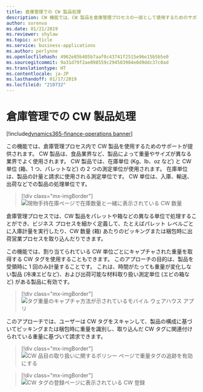 ```yaml
---
title: 倉庫管理での CW 製品処理
description: CW 機能では、CW 製品を倉庫管理プロセスの一部として使用するためのサポートが提供されます。
author: sorenva
ms.date: 01/21/2019
ms.reviewer: shylaw
ms.topic: article
ms.service: business-applications
ms.author: perlynne
ms.openlocfilehash: 4962e85b405b7aaf0c43741f2515e96e15b5b5e0
ms.sourcegitcommit: 9a31d79f2ae098559c294503984e0d9ddc37c0ad
ms.translationtype: HT
ms.contentlocale: ja-JP
ms.lasthandoff: 01/17/2019
ms.locfileid: "210732"
---
```

#  <a name="catch-weight-product-processing-with-warehouse-management"></a>倉庫管理での CW 製品処理
[!include[dynamics365-finance-operations banner](../includes/dynamics365-finance-operations.md)]


この機能では、倉庫管理プロセス内で CW 製品を使用するためのサポートが提供されます。 CW 製品は、食品業界など、製品によって重量やサイズが異なる業界でよく使用されます。 CW 製品では、在庫単位 (Kg、lb、oz など) と CW 単位 (箱、1 つ、パレットなど) の 2 つの測定単位が使用されます。 在庫単位は、製品の計量と請求に使用される測定単位です。 CW 単位は、入庫、輸送、出荷などでの製品の処理単位です。 

> [!div class="mx-imgBorder"]
> ![現物手持在庫ページで在庫数量と一緒に表示されている CW 数量](media/catch-weight-1.png "現物手持在庫ページで在庫数量と一緒に表示されている CW 数量")

倉庫管理プロセスでは、CW 製品をパレットや箱などの異なる単位で処理することができ、ビジネス プロセスを細かく定義して、たとえばパレット レベルごとに入庫計量を実行したり、CW 数量 (箱) あたりのピッキングまたは梱包時に出荷営業プロセスを取り込んだりできます。

この機能では、割り当てられている CW 単位ごとにキャプチャされた重量を取得する CW タグを使用することもできます。 このアプローチの目的は、製品を受領時に 1 回のみ計量することです。 これは、時間がたっても重量が変化しない製品 (冷凍エビなど)、および出荷可能な材料取り扱い測定単位 (エビの箱など) がある製品に有効です。 

> [!div class="mx-imgBorder"]
> ![タグ重量のキャプチャ方法が示されているモバイル ウェアハウス アプリ](media/catch-weight-2.png "タグ重量のキャプチャ方法が示されているモバイル ウェアハウス アプリ")

このアプローチでは、ユーザーは CW タグをスキャンして、製品の構成に基づいてピッキングまたは梱包時に重量を識別し、取り込んだ CW タグに関連付けられている重量に基づいて請求できます。

> [!div class="mx-imgBorder"]
> ![CW 品目の取り扱いに関するポリシー ページで重量タグの追跡を有効にする](media/catch-weight-3.png "CW 品目の取り扱いに関するポリシー ページで重量タグの追跡を有効にする")

> [!div class="mx-imgBorder"]
> ![CW タグの登録ページに表示されている CW 登録](media/catch-weight-4.png "CW タグの登録ページに表示されている CW 登録")
